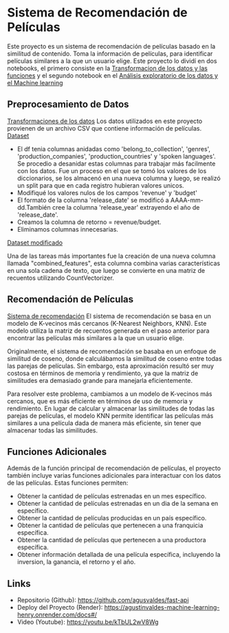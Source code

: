 # Sistema de Recomendación de Películas

Este proyecto es un sistema de recomendación de películas basado en la similitud de contenido. Toma la información de películas, para identificar películas similares a la que un usuario elige.
Este proyecto lo dividí en dos notebooks, el primero consiste en la [Transformacion de los datos y las funciones](https://github.com/agusvaldes/fast-api/blob/main/proyecto1_recomendacion_peliculas.ipynb) y el segundo notebook en el [Análisis exploratorio de los datos y el Machine learning](https://github.com/agusvaldes/fast-api/blob/main/eda_y_ml.ipynb)

## Preprocesamiento de Datos

[Transformaciones de los datos](https://github.com/agusvaldes/fast-api/blob/main/proyecto1_recomendacion_peliculas.ipynb)
Los datos utilizados en este proyecto provienen de un archivo CSV que contiene información de películas. [Dataset](https://github.com/agusvaldes/fast-api/blob/main/movies_dataset.csv)
* El df tenia columnas anidadas como 'belong_to_collection', 'genres', 'production_companies', 'production_countries' y 'spoken languages'. Se procedio a desanidar estas columnas para trabajar más facilmente con los datos. Fue un proceso en el que se tomó los valores de los diccionarios, se los almacenó en una nueva columna y luego, se realizó un split para que en cada registro hubieran valores unicos.
* Modifiqué los valores nulos de los campos 'revenue' y 'budget'
* El formato de la columna 'release_date' se modificó a AAAA-mm-dd.También cree la columna 'release_year' extrayendo el año de 'release_date'.
* Creamos la columna de retorno = revenue/budget.
* Eliminamos columnas innecesarias.

[Dataset modificado](https://github.com/agusvaldes/fast-api/blob/main/movies_final.csv)

Una de las tareas más importantes fue la creación de una nueva columna llamada "combined_features", esta columna combina varias características en una sola cadena de texto, que luego se convierte en una matriz de recuentos utilizando CountVectorizer.

## Recomendación de Películas

[Sistema de recomendación](https://github.com/agusvaldes/fast-api/blob/main/eda_y_ml.ipynb)
El sistema de recomendación se basa en un modelo de K-vecinos más cercanos (K-Nearest Neighbors, KNN). Este modelo utiliza la matriz de recuentos generada en el paso anterior para encontrar las películas más similares a la que un usuario elige.

Originalmente, el sistema de recomendación se basaba en un enfoque de similitud de coseno, donde calculábamos la similitud de coseno entre todas las parejas de películas. Sin embargo, esta aproximación resultó ser muy costosa en términos de memoria y rendimiento, ya que la matriz de similitudes era demasiado grande para manejarla eficientemente.

Para resolver este problema, cambiamos a un modelo de K-vecinos más cercanos, que es más eficiente en términos de uso de memoria y rendimiento. En lugar de calcular y almacenar las similitudes de todas las parejas de películas, el modelo KNN permite identificar las películas más similares a una película dada de manera más eficiente, sin tener que almacenar todas las similitudes.

## Funciones Adicionales

Además de la función principal de recomendación de películas, el proyecto también incluye varias funciones adicionales para interactuar con los datos de las películas. Estas funciones permiten:

- Obtener la cantidad de películas estrenadas en un mes específico.
- Obtener la cantidad de películas estrenadas en un dia de la semana en específico.
- Obtener la cantidad de películas producidas en un país específico.
- Obtener la cantidad de películas que pertenecen a una franquicia específica.
- Obtener la cantidad de películas que pertenecen a una productora específica.
- Obtener información detallada de una película específica, incluyendo la inversion, la ganancia, el retorno y el año.

## Links

* Repositorio (Github): https://github.com/agusvaldes/fast-api
* Deploy del Proyecto (Render): https://agustinvaldes-machine-learning-henry.onrender.com/docs#/
* Video (Youtube): https://youtu.be/kTbUL2wV8Wg
